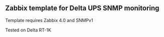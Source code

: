 ## Zabbix template for Delta UPS SNMP monitoring

 Template requires Zabbix 4.0 and SNMPv1

Tested on Delta RT-1K